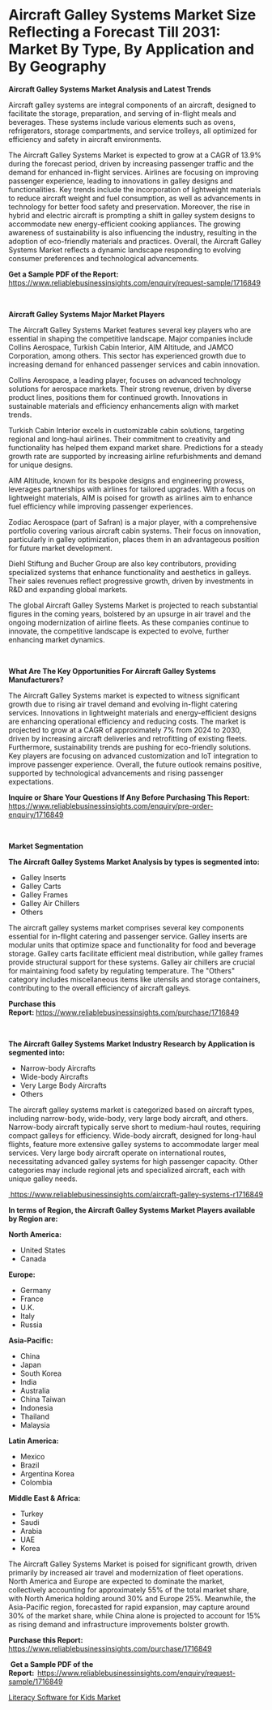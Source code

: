 <p><h1>Aircraft Galley Systems Market Size Reflecting a Forecast Till 2031: Market By Type, By Application and By Geography</h1></p><p><strong>Aircraft Galley Systems Market Analysis and Latest Trends</strong></p>
<p><p>Aircraft galley systems are integral components of an aircraft, designed to facilitate the storage, preparation, and serving of in-flight meals and beverages. These systems include various elements such as ovens, refrigerators, storage compartments, and service trolleys, all optimized for efficiency and safety in aircraft environments. </p><p>The Aircraft Galley Systems Market is expected to grow at a CAGR of 13.9% during the forecast period, driven by increasing passenger traffic and the demand for enhanced in-flight services. Airlines are focusing on improving passenger experience, leading to innovations in galley designs and functionalities. Key trends include the incorporation of lightweight materials to reduce aircraft weight and fuel consumption, as well as advancements in technology for better food safety and preservation. Moreover, the rise in hybrid and electric aircraft is prompting a shift in galley system designs to accommodate new energy-efficient cooking appliances. The growing awareness of sustainability is also influencing the industry, resulting in the adoption of eco-friendly materials and practices. Overall, the Aircraft Galley Systems Market reflects a dynamic landscape responding to evolving consumer preferences and technological advancements.</p></p>
<p><strong>Get a Sample PDF of the Report:&nbsp;</strong> <a href="https://www.reliablebusinessinsights.com/enquiry/request-sample/1716849?utm_campaign=57&utm_medium=2&utm_source=Github&utm_content=ia&utm_term=28122024&utm_id=aircraft-galley-systems">https://www.reliablebusinessinsights.com/enquiry/request-sample/1716849</a></p>
<p>&nbsp;</p>
<p><strong>Aircraft Galley Systems Major Market Players</strong></p>
<p><p>The Aircraft Galley Systems Market features several key players who are essential in shaping the competitive landscape. Major companies include Collins Aerospace, Turkish Cabin Interior, AIM Altitude, and JAMCO Corporation, among others. This sector has experienced growth due to increasing demand for enhanced passenger services and cabin innovation.</p><p>Collins Aerospace, a leading player, focuses on advanced technology solutions for aerospace markets. Their strong revenue, driven by diverse product lines, positions them for continued growth. Innovations in sustainable materials and efficiency enhancements align with market trends.</p><p>Turkish Cabin Interior excels in customizable cabin solutions, targeting regional and long-haul airlines. Their commitment to creativity and functionality has helped them expand market share. Predictions for a steady growth rate are supported by increasing airline refurbishments and demand for unique designs.</p><p>AIM Altitude, known for its bespoke designs and engineering prowess, leverages partnerships with airlines for tailored upgrades. With a focus on lightweight materials, AIM is poised for growth as airlines aim to enhance fuel efficiency while improving passenger experiences.</p><p>Zodiac Aerospace (part of Safran) is a major player, with a comprehensive portfolio covering various aircraft cabin systems. Their focus on innovation, particularly in galley optimization, places them in an advantageous position for future market development.</p><p>Diehl Stiftung and Bucher Group are also key contributors, providing specialized systems that enhance functionality and aesthetics in galleys. Their sales revenues reflect progressive growth, driven by investments in R&D and expanding global markets.</p><p>The global Aircraft Galley Systems Market is projected to reach substantial figures in the coming years, bolstered by an upsurge in air travel and the ongoing modernization of airline fleets. As these companies continue to innovate, the competitive landscape is expected to evolve, further enhancing market dynamics.</p></p>
<p>&nbsp;</p>
<p><strong>What Are The Key Opportunities For Aircraft Galley Systems Manufacturers?</strong></p>
<p><p>The Aircraft Galley Systems market is expected to witness significant growth due to rising air travel demand and evolving in-flight catering services. Innovations in lightweight materials and energy-efficient designs are enhancing operational efficiency and reducing costs. The market is projected to grow at a CAGR of approximately 7% from 2024 to 2030, driven by increasing aircraft deliveries and retrofitting of existing fleets. Furthermore, sustainability trends are pushing for eco-friendly solutions. Key players are focusing on advanced customization and IoT integration to improve passenger experience. Overall, the future outlook remains positive, supported by technological advancements and rising passenger expectations.</p></p>
<p><strong>Inquire or Share Your Questions If Any Before Purchasing This Report:</strong> <a href="https://www.reliablebusinessinsights.com/enquiry/pre-order-enquiry/1716849?utm_campaign=57&utm_medium=2&utm_source=Github&utm_content=ia&utm_term=28122024&utm_id=aircraft-galley-systems">https://www.reliablebusinessinsights.com/enquiry/pre-order-enquiry/1716849</a></p>
<p>&nbsp;</p>
<p><strong>Market Segmentation</strong></p>
<p><strong>The Aircraft Galley Systems Market Analysis by types is segmented into:</strong></p>
<p><ul><li>Galley Inserts</li><li>Galley Carts</li><li>Galley Frames</li><li>Galley Air Chillers</li><li>Others</li></ul></p>
<p><p>The aircraft galley systems market comprises several key components essential for in-flight catering and passenger service. Galley inserts are modular units that optimize space and functionality for food and beverage storage. Galley carts facilitate efficient meal distribution, while galley frames provide structural support for these systems. Galley air chillers are crucial for maintaining food safety by regulating temperature. The "Others" category includes miscellaneous items like utensils and storage containers, contributing to the overall efficiency of aircraft galleys.</p></p>
<p><strong>Purchase this Report:&nbsp;</strong><a href="https://www.reliablebusinessinsights.com/purchase/1716849?utm_campaign=57&utm_medium=2&utm_source=Github&utm_content=ia&utm_term=28122024&utm_id=aircraft-galley-systems">https://www.reliablebusinessinsights.com/purchase/1716849</a></p>
<p>&nbsp;</p>
<p><strong>The Aircraft Galley Systems Market Industry Research by Application is segmented into:</strong></p>
<p><ul><li>Narrow-body Aircrafts</li><li>Wide-body Aircrafts</li><li>Very Large Body Aircrafts</li><li>Others</li></ul></p>
<p><p>The aircraft galley systems market is categorized based on aircraft types, including narrow-body, wide-body, very large body aircraft, and others. Narrow-body aircraft typically serve short to medium-haul routes, requiring compact galleys for efficiency. Wide-body aircraft, designed for long-haul flights, feature more extensive galley systems to accommodate larger meal services. Very large body aircraft operate on international routes, necessitating advanced galley systems for high passenger capacity. Other categories may include regional jets and specialized aircraft, each with unique galley needs.</p></p>
<p><a href="https://www.reliablebusinessinsights.com/aircraft-galley-systems-r1716849?utm_campaign=57&utm_medium=2&utm_source=Github&utm_content=ia&utm_term=28122024&utm_id=aircraft-galley-systems">&nbsp;https://www.reliablebusinessinsights.com/aircraft-galley-systems-r1716849</a></p>
<p><strong>In terms of Region, the Aircraft Galley Systems Market Players available by Region are:</strong></p>
<p>
    <p> <strong> North America: </strong>
        <ul>
            <li>United States</li>
            <li>Canada</li>
        </ul>
        </p> 
    <p> <strong> Europe: </strong>
        <ul>
            <li>Germany</li>
            <li>France</li>
            <li>U.K.</li>
            <li>Italy</li>
            <li>Russia</li>
        </ul>
        </p> 
    <p> <strong> Asia-Pacific: </strong>
        <ul>
            <li>China</li>
            <li>Japan</li>
            <li>South Korea</li>
            <li>India</li>
            <li>Australia</li>
            <li>China Taiwan</li>
            <li>Indonesia</li>
            <li>Thailand</li>
            <li>Malaysia</li>
        </ul>
        </p> 
    <p> <strong> Latin America: </strong>
        <ul>
            <li>Mexico</li>
            <li>Brazil</li>
            <li>Argentina Korea</li>
            <li>Colombia</li>
        </ul>
        </p> 
    <p> <strong> Middle East & Africa: </strong>
        <ul>
            <li>Turkey</li>
            <li>Saudi</li>
            <li>Arabia</li>
            <li>UAE</li>
            <li>Korea</li>
        </ul>
    </p>
    </p>
<p><p>The Aircraft Galley Systems Market is poised for significant growth, driven primarily by increased air travel and modernization of fleet operations. North America and Europe are expected to dominate the market, collectively accounting for approximately 55% of the total market share, with North America holding around 30% and Europe 25%. Meanwhile, the Asia-Pacific region, forecasted for rapid expansion, may capture around 30% of the market share, while China alone is projected to account for 15% as rising demand and infrastructure improvements bolster growth.</p></p>
<p><strong>Purchase this Report: </strong><a href="https://www.reliablebusinessinsights.com/purchase/1716849?utm_campaign=57&utm_medium=2&utm_source=Github&utm_content=ia&utm_term=28122024&utm_id=aircraft-galley-systems">https://www.reliablebusinessinsights.com/purchase/1716849</a></p>
<p>&nbsp;<strong>Get a Sample PDF of the Report:&nbsp;&nbsp;</strong><a href="https://www.reliablebusinessinsights.com/enquiry/request-sample/1716849?utm_campaign=57&utm_medium=2&utm_source=Github&utm_content=ia&utm_term=28122024&utm_id=aircraft-galley-systems">https://www.reliablebusinessinsights.com/enquiry/request-sample/1716849</a></p>
<p><strong></strong></p>
<p><p><a href="https://github.com/ccreola81/Market-Research-Report-List-1/blob/main/literacy-software-for-kids-market.md?utm_campaign=57&utm_medium=2&utm_source=Github&utm_content=ia&utm_term=28122024&utm_id=aircraft-galley-systems">Literacy Software for Kids Market</a></p></p>